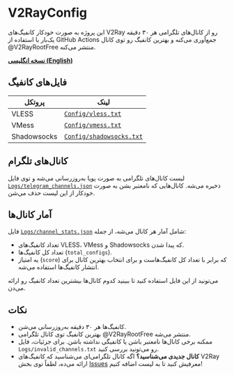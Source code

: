 # V2RayConfig

این پروژه به صورت خودکار کانفیگ‌های V2Ray رو از کانال‌های تلگرامی هر ۳۰ دقیقه یک‌بار با استفاده از GitHub Actions جمع‌آوری می‌کنه و بهترین کانفیگ رو توی کانال @V2RayRootFree منتشر می‌کنه.

**[نسخه انگلیسی (English)](README.md)**

## فایل‌های کانفیگ

| پروتکل       | لینک                           |
|---------------|--------------------------------|
| VLESS         | [`Config/vless.txt`](Config/vless.txt)         |
| VMess         | [`Config/vmess.txt`](Config/vmess.txt)         |
| Shadowsocks   | [`Config/shadowsocks.txt`](Config/shadowsocks.txt) |

## کانال‌های تلگرام

لیست کانال‌های تلگرامی به صورت پویا به‌روزرسانی می‌شه و توی فایل [`Logs/telegram_channels.json`](Logs/telegram_channels.json) ذخیره می‌شه. کانال‌هایی که نامعتبر بشن به صورت خودکار از این لیست حذف می‌شن.

## آمار کانال‌ها

فایل [`Logs/channel_stats.json`](Logs/channel_stats.json) شامل آمار هر کانال می‌شه، از جمله:
- تعداد کانفیگ‌های VLESS، VMess و Shadowsocks که پیدا شدن.
- تعداد کل کانفیگ‌ها (`total_configs`).
- یه امتیاز (`score`) که برابر با تعداد کل کانفیگ‌هاست و برای انتخاب بهترین کانال برای انتشار کانفیگ‌ها استفاده می‌شه.

می‌تونید از این فایل استفاده کنید تا ببینید کدوم کانال‌ها بیشترین تعداد کانفیگ رو ارائه می‌دن.

## نکات

- کانفیگ‌ها هر ۳۰ دقیقه به‌روزرسانی می‌شن.
- بهترین کانفیگ توی کانال تلگرامی @V2RayRootFree منتشر می‌شه.
- ممکنه برخی کانال‌ها نامعتبر باشن یا کانفیگی نداشته باشن. برای جزئیات، فایل `Logs/invalid_channels.txt` رو می‌تونید بررسی کنید.
- **کانال جدیدی می‌شناسید؟** اگه کانال تلگرامی‌ای می‌شناسید که کانفیگ‌های V2Ray ارائه می‌ده، لطفاً توی بخش [Issues](https://github.com/USERNAME/REPOSITORY/issues) معرفیش کنید تا به لیست اضافه کنیم!
